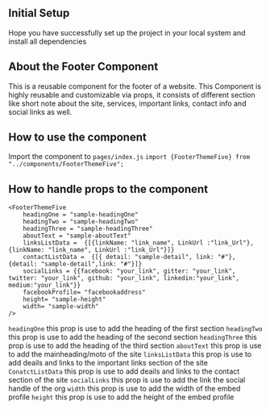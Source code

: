 ## Initial Setup

Hope you have successfully set up the project in your local system and install all dependencies

## About the Footer Component

This is a reusable component for the footer of a website. This Component is highly reusable and customizable via props, it consists of different section like short note about the site, services, important links, contact info and social links as well.

## How to use the component

Import the component to `pages/index.js`
`import {FooterThemeFive} from "../components/FooterThemeFive";`

## How to handle props to the component

```
<FooterThemeFive
    headingOne = "sample-headingOne"
    headingTwo = "sample-headingTwo"
    headingThree = "sample-headingThree"
    aboutText = "sample-aboutText"
    linksListData =  {[{linkName: "link_name", LinkUrl :"link_Url"},{linkName: "link_name", LinkUrl :"link_Url"}]}
    contactListData =  {[{ detail: "sample-detail", link: "#"},{detail: "sample-detail",link: "#"}]}
    socialLinks = {{facebook: "your_link", gitter: "your_link", twitter: "your_link", github: "your_link", linkedin:"your_link", medium:"your_link"}}
    facebookProfile= "facebookaddress"
    height= "sample-height"
    width= "sample-width"
/>
```

`headingOne` this prop is use to add the heading of the first section
`headingTwo` this prop is use to add the heading of the second section
`headingThree` this prop is use to add the heading of the third section
`aboutText` this prop is use to add the mainheading/moto of the site
`linksListData` this prop is use to add deails and links to the important links section of the site
`ConatctListData` this prop is use to add deails and links to the contact section of the site
`socialLinks` this prop is use to add the link the social handle of the org
`width` this prop is use to add the width of the embed profile
`height` this prop is use to add the height of the embed profile
